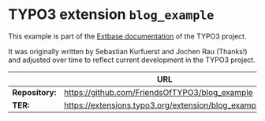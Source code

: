 # TYPO3 extension ``blog_example``

This example is part of the [Extbase documentation](https://docs.typo3.org/m/typo3/book-extbasefluid/main/en-us/)
of the TYPO3 project.

It was originally written by Sebastian Kurfuerst and Jochen Rau (Thanks!) and
adjusted over time to reflect current development in the TYPO3 project.

|                  | URL                                                  |
|------------------|------------------------------------------------------|
| **Repository:**  | https://github.com/FriendsOfTYPO3/blog_example       |
| **TER:**         | https://extensions.typo3.org/extension/blog_example/ |

